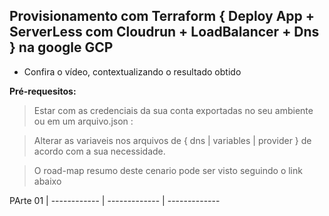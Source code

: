 ## Provisionamento com Terraform { Deploy App + ServerLess com Cloudrun + LoadBalancer + Dns } na google  GCP
  - Confira o vídeo,  contextualizando o resultado obtido 
  
  __Pré-requesitos:__
> Estar com as credenciais da sua conta exportadas no seu ambiente ou em um arquivo.json :

> Alterar as variaveis nos arquivos de { dns |  variables | provider }  de acordo com a sua necessidade.

> O road-map resumo deste cenario pode ser visto seguindo o link abaixo

PArte 01 | 
------------ | ------------- | -------------

